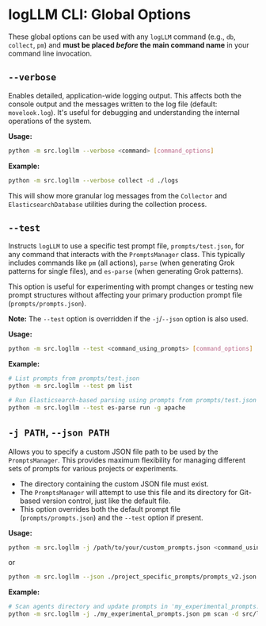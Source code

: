 # logLLM CLI: Global Options

These global options can be used with any `logLLM` command (e.g., `db`, `collect`, `pm`) and **must be placed _before_ the main command name** in your command line invocation.

## `--verbose`

Enables detailed, application-wide logging output. This affects both the console output and the messages written to the log file (default: `movelook.log`). It's useful for debugging and understanding the internal operations of the system.

**Usage:**

```bash
python -m src.logllm --verbose <command> [command_options]
```

**Example:**

```bash
python -m src.logllm --verbose collect -d ./logs
```

This will show more granular log messages from the `Collector` and `ElasticsearchDatabase` utilities during the collection process.

## `--test`

Instructs `logLLM` to use a specific test prompt file, `prompts/test.json`, for any command that interacts with the `PromptsManager` class. This typically includes commands like `pm` (all actions), `parse` (when generating Grok patterns for single files), and `es-parse` (when generating Grok patterns).

This option is useful for experimenting with prompt changes or testing new prompt structures without affecting your primary production prompt file (`prompts/prompts.json`).

**Note:** The `--test` option is overridden if the `-j`/`--json` option is also used.

**Usage:**

```bash
python -m src.logllm --test <command_using_prompts> [command_options]
```

**Example:**

```bash
# List prompts from prompts/test.json
python -m src.logllm --test pm list

# Run Elasticsearch-based parsing using prompts from prompts/test.json
python -m src.logllm --test es-parse run -g apache
```

## `-j PATH`, `--json PATH`

Allows you to specify a custom JSON file path to be used by the `PromptsManager`. This provides maximum flexibility for managing different sets of prompts for various projects or experiments.

- The directory containing the custom JSON file must exist.
- The `PromptsManager` will attempt to use this file and its directory for Git-based version control, just like the default file.
- This option overrides both the default prompt file (`prompts/prompts.json`) and the `--test` option if present.

**Usage:**

```bash
python -m src.logllm -j /path/to/your/custom_prompts.json <command_using_prompts> [command_options]
```

or

```bash
python -m src.logllm --json ./project_specific_prompts/prompts_v2.json <command_using_prompts> [command_options]
```

**Example:**

```bash
# Scan agents directory and update prompts in 'my_experimental_prompts.json'
python -m src.logllm -j ./my_experimental_prompts.json pm scan -d src/logllm/agents -r
```
